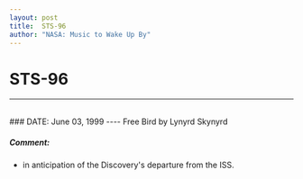 ```yaml
---
layout: post
title:  STS-96
author: "NASA: Music to Wake Up By"
---
```


# STS-96
----
<br/>
### DATE: June 03, 1999
----
Free Bird by Lynyrd Skynyrd

##### Comment:
* in anticipation of the Discovery's departure from the ISS.
